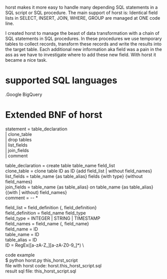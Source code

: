 horst makes it more easy to handle many depending SQL statements in a SQL script or SQL procedure.
The main support of horst is: Identical field lists in SELECT, INSERT, JOIN, WHERE, GROUP are managed
at ONE code line.

I created horst to manage the beast of data transformation with a chain of SQL statements in SQL procedures. 
In these procedures we use temporary tables to collect records, transform these records and write the results 
into the target table. Each additional new information aka field was a pain in the ass as we have to investigate
where to add these new field.
With horst it became a nice task.

# supported SQL languages
.Google BigQuery

# Extended BNF of horst

statement = table_declaration \
    | clone_table  \
    | drop tables  \
    | list_fields  \
    | join_fields  \
    | comment  

table_declaration = create table table_name field_list \
clone_table = clone table ID as ID {add field_list | without field_names}  \
list_fields = table_name {as table_alias} fields {with type} {without field_names}  \
join_fields = table_name {as table_alias} on table_name {as table_alias} {(with | without) field_names}  \
comment = -- * 

field_list = field_definition {, field_definition}  \
field_definition = field_name field_type  \
field_type = INTEGER | STRING | TIMESTAMP  \
field_names = field_name {, field_name}  \
field_name = ID  \
table_name = ID  \
table_alias = ID  \
ID = RegEx([a-zA-Z_][a-zA-Z0-9_]*)  \

code example  \
$ python horst.py this_horst_script  \
file with horst code: horst.this_horst_script.sql  \
result sql file: this_horst_script.sql  
